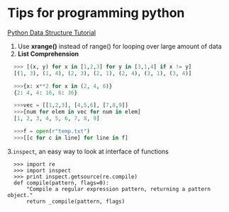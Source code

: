 # Tips for programming python
[Python Data Structure Tutorial](https://docs.python.org/2/tutorial/datastructures.html)

1. Use **xrange()** instead of range() for looping over large amount of data
2. **List Comprehension**
```python
  >>> [(x, y) for x in [1,2,3] for y in [3,1,4] if x != y]
  [(1, 3), (1, 4), (2, 3), (2, 1), (2, 4), (3, 1), (3, 4)]
```
```python
  >>>{x: x**2 for x in (2, 4, 6)}
  {2: 4, 4: 16, 6: 36}
```
```python
  >>>vec = [[1,2,3], [4,5,6], [7,8,9]]
  >>>[num for elem in vec for num in elem]
  [1, 2, 3, 4, 5, 6, 7, 8, 9]
```
```python
  >>>f = open(r"temp.txt")
  >>>[[c for c in line] for line in f]
```

3.```inspect```, an easy way to look at interface of functions
```
  >>> import re
  >>> import inspect
  >>> print inspect.getsource(re.compile)
  def compile(pattern, flags=0):
      "Compile a regular expression pattern, returning a pattern object."
      return _compile(pattern, flags)
```
